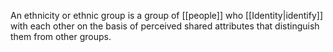 An ethnicity or ethnic group is a group of [[people]] who [[Identity|identify]] with each other on the basis of perceived shared attributes that distinguish them from other groups.